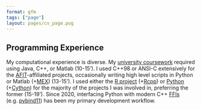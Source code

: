 ```yaml
---
format: gfm
tags: ["page"]
layout: pages/cv_page.pug
---
```


<div id="compute_experience"
class="flex flex-col space-y-1 border-sm p-2 mx-auto w-full">

<h2 class="font-bold text-blue-400 text-2xl">
Programming Experience
</h2>

<div class="prose-md text-justify leading-5">

My computational experience is diverse. My [university
coursework](#education) required using Java, C++, or Matlab (10-15’). I
used C++98 or ANSI-C extensively for the [AFIT](#education)-affiliated
projects, occasionally writing high level scripts in Python or Matlab
(+[MEX](https://www.mathworks.com/help/matlab/cpp-mex-file-applications.html))
(13-15’). I used either the [R project](https://www.r-project.org/)
(+[Rcpp](https://cran.r-project.org/web/packages/Rcpp/index.html)) or
[Python](https://www.python.org/) (+[Cython](https://cython.org/)) for
the majority of the projects I was involved in, preferring the former
(15-19’). Since 2020, interfacing Python with modern C++
[FFIs](https://en.wikipedia.org/wiki/Foreign_function_interface)
(e.g. [pybind11](https://pybind11.readthedocs.io/en/stable/index.html))
has been my primary development workflow.

</div>

</div>
